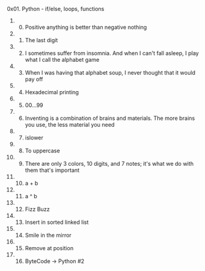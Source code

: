 0x01. Python - if/else, loops, functions
1. 0. Positive anything is better than negative nothing
2. 1. The last digit
3. 2. I sometimes suffer from insomnia. And when I can't fall asleep, I play what I call the alphabet game
4. 3. When I was having that alphabet soup, I never thought that it would pay off
5. 4. Hexadecimal printing
6. 5. 00...99
7. 6. Inventing is a combination of brains and materials. The more brains you use, the less material you need
8. 7. islower
9. 8. To uppercase
10. 9. There are only 3 colors, 10 digits, and 7 notes; it's what we do with them that's important
11. 10. a + b
12. 11. a ^ b
13. 12. Fizz Buzz
14. 13. Insert in sorted linked list
15. 14. Smile in the mirror
16. 15. Remove at position
17. 16. ByteCode -> Python #2

